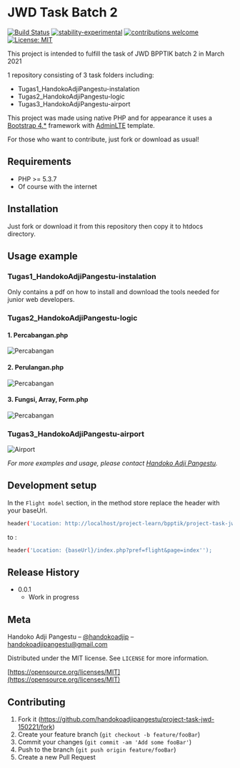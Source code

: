 # JWD Task Batch 2

[![Build Status](https://travis-ci.org/dwyl/esta.svg?branch=master)](https://github.com/handokoadjipangestu/project-task-jwd-150221)
[![stability-experimental](https://img.shields.io/badge/stability-experimental-orange.svg)](https://github.com/handokoadjipangestu/project-task-jwd-150221)
[![contributions welcome](https://img.shields.io/badge/contributions-welcome-brightgreen.svg?style=flat)](https://github.com/handokoadjipangestu/project-task-jwd-150221/fork)
[![License: MIT](https://img.shields.io/badge/License-MIT-yellow.svg)](https://opensource.org/licenses/MIT)

This project is intended to fulfill the task of JWD BPPTIK batch 2 in March 2021

1 repository consisting of 3 task folders including:

- Tugas1_HandokoAdjiPangestu-instalation
- Tugas2_HandokoAdjiPangestu-logic
- Tugas3_HandokoAdjiPangestu-airport

This project was made using native PHP and for appearance it uses a [Bootstrap 4.\*](https://getbootstrap.com/docs/4.0/getting-started/introduction/) framework with [AdminLTE](https://adminlte.io/) template.

For those who want to contribute, just fork or download as usual!

## Requirements

- PHP >= 5.3.7
- Of course with the internet

## Installation

Just fork or download it from this repository then copy it to htdocs directory.

## Usage example

### Tugas1_HandokoAdjiPangestu-instalation

Only contains a pdf on how to install and download the tools needed for junior web developers.

### Tugas2_HandokoAdjiPangestu-logic

#### 1. Percabangan.php

![Percabangan](http://bebaskripsi.000webhostapp.com/project-task-jwd-150221/Tugas2_HandokoAdjiPangestu-logic-1.png)

#### 2. Perulangan.php

![Percabangan](http://bebaskripsi.000webhostapp.com/project-task-jwd-150221/Tugas2_HandokoAdjiPangestu-logic-2.png)

#### 3. Fungsi, Array, Form.php

![Percabangan](http://bebaskripsi.000webhostapp.com/project-task-jwd-150221/Tugas2_HandokoAdjiPangestu-logic-3.png)

### Tugas3_HandokoAdjiPangestu-airport

![Airport](http://bebaskripsi.000webhostapp.com/project-task-jwd-150221/Tugas3_HandokoAdjiPangestu-airport-dashboard.png)

_For more examples and usage, please contact [Handoko Adji Pangestu](https://www.instagram.com/handokoadjip/)._

## Development setup

In the `Flight model` section, in the method store replace the header with your baseUrl.

```sh
header('Location: http://localhost/project-learn/bpptik/project-task-jwd-150221-airport/index.php?pref=flight&page=index');
```

to :

```sh
header('Location: {baseUrl}/index.php?pref=flight&page=index'');
```

## Release History

- 0.0.1
  - Work in progress

## Meta

Handoko Adji Pangestu – [@handokoadjip](https://www.instagram.com/handokoadjip/) – handokoadjipangestu@gmail.com

Distributed under the MIT license. See `LICENSE` for more information.

[https://opensource.org/licenses/MIT](https://opensource.org/licenses/MIT)

## Contributing

1. Fork it (<https://github.com/handokoadjipangestu/project-task-jwd-150221/fork>)
2. Create your feature branch (`git checkout -b feature/fooBar`)
3. Commit your changes (`git commit -am 'Add some fooBar'`)
4. Push to the branch (`git push origin feature/fooBar`)
5. Create a new Pull Request
